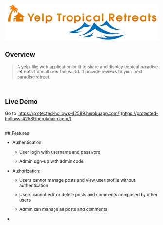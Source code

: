 <p align="center">
  <img src="https://github.com/PRGip06/yelp-tropical-retreats/raw/master/public/img/yelp-tropical-retreat-logo-water.png" alt="Yelp         Tropical Retreats" />
</p>

## Overview
> A yelp-like web application built to share and display tropical paradise retreats from all over the world.  It provide reviews to your next paradise retreat.

<br>

## Live Demo
Go to [https://protected-hollows-42589.herokuapp.com/](https://protected-hollows-42589.herokuapp.com/)

<br>
## Features

* Authentication:

  * User login with username and password
  
  * Admin sign-up with admin code
  
* Authorization:

  * Users cannot manage posts and view user profile without authentication
  
  * Users cannot edit or delete posts and comments composed by other users
  
  * Admin can manage all posts and comments
  
* 
